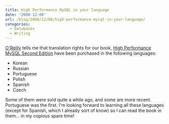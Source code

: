 ```yaml
---
title: High Performance MySQL in your language
date: "2008-12-08"
url: /blog/2008/12/08/high-performance-mysql-in-your-language/
categories:
  - Databases
  - Writing
---
```

[O'Reilly][1] tells me that translation rights for our book, [High Performance MySQL Second Edition][2] have been purchased in the following languages:

*   Korean
*   Russian
*   Portuguese
*   Polish
*   Spanish
*   Czech

Some of them were sold quite a while ago, and some are more recent. Portuguese was the first. I'm looking forward to learning all these languages (except for Spanish, which I already sort of know) so I can read the book in them&#8230; in my copious spare time!

 [1]: http://www.oreilly.com/
 [2]: http://www.amazon.com/dp/0596101716?tag=xaprb-20
